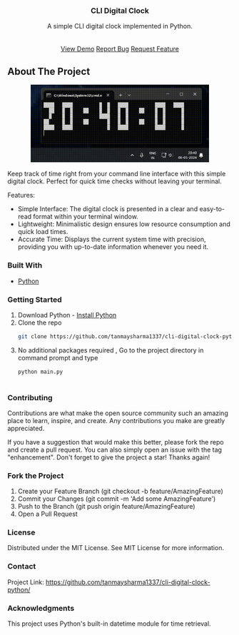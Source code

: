 <h3 align="center">CLI Digital Clock</h3>
<p align="center">
A simple CLI digital clock implemented in Python.
<br/>
<br/>
<br/>
<a href="#">View Demo</a>  
<a href="#">Report Bug</a>
<a href="#">Request Feature</a>
</p>
</div>

## About The Project

<p align="center">
  <img width="400px" src="https://github.com/tanmaysharma1337/cli-digital-clock-python/blob/main/assets/cli-clock-python.gif"/>
</p>

Keep track of time right from your command line interface with this simple digital clock. Perfect for quick time checks without leaving your terminal.

Features:

- Simple Interface: The digital clock is presented in a clear and easy-to-read format within your terminal window.
- Lightweight: Minimalistic design ensures low resource consumption and quick load times.
- Accurate Time: Displays the current system time with precision, providing you with up-to-date information whenever you need it.

### Built With

- [Python](https://www.python.org/)

### Getting Started

1. Download Python - [Install Python](https://www.python.org/downloads/)
2. Clone the repo
   ```sh
   git clone https://github.com/tanmaysharma1337/cli-digital-clock-python.git
3. No additional packages required , Go to the project directory in command prompt and type
   ```sh
   python main.py
  
### Contributing
Contributions are what make the open source community such an amazing place to learn, inspire, and create. Any contributions you make are greatly appreciated.

If you have a suggestion that would make this better, please fork the repo and create a pull request. You can also simply open an issue with the tag "enhancement".
Don't forget to give the project a star! Thanks again!

### Fork the Project
1. Create your Feature Branch (git checkout -b feature/AmazingFeature)
2. Commit your Changes (git commit -m 'Add some AmazingFeature')
3. Push to the Branch (git push origin feature/AmazingFeature)
4. Open a Pull Request

### License
Distributed under the MIT License. See MIT License for more information.

### Contact
Project Link: https://github.com/tanmaysharma1337/cli-digital-clock-python/

### Acknowledgments
This project uses Python's built-in datetime module for time retrieval.
